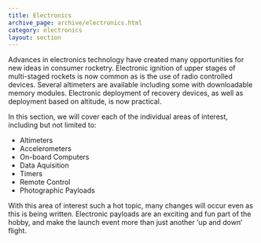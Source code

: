 ```yaml
---
title: Electronics
archive_page: archive/electronics.html
category: electronics
layout: section
---
```

Advances in electronics technology have created many opportunities for new ideas in consumer rocketry. Electronic ignition of upper stages of multi-staged rockets is now common as is the use of radio controlled devices. Several altimeters are available including some with downloadable memory modules. Electronic deployment of recovery devices, as well as deployment based on altitude, is now practical.

In this section, we will cover each of the individual areas of interest, including but not limited to:

- Altimeters
- Accelerometers
- On-board Computers
- Data Aquisition
- Timers
- Remote Control
- Photographic Payloads

With this area of interest such a hot topic, many changes will occur even as this is being written. Electronic payloads are an exciting and fun part of the hobby, and make the launch event more than just another ‘up and down’ flight.

